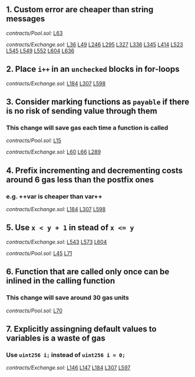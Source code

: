 ## 1. Custom error are cheaper than string messages

_contracts/Pool.sol:_ [L63](https://github.com/code-423n4/2022-11-non-fungible/blob/main/contracts/Pool.sol#L63)

_contracts/Exchange.sol:_ [L36](https://github.com/code-423n4/2022-11-non-fungible/blob/main/contracts/Exchange.sol#L36)
[L49](https://github.com/code-423n4/2022-11-non-fungible/blob/main/contracts/Exchange.sol#L49)
[L246](https://github.com/code-423n4/2022-11-non-fungible/blob/main/contracts/Exchange.sol#L246)
[L295](https://github.com/code-423n4/2022-11-non-fungible/blob/main/contracts/Exchange.sol#L295)
[L327](https://github.com/code-423n4/2022-11-non-fungible/blob/main/contracts/Exchange.sol#L327)
[L336](https://github.com/code-423n4/2022-11-non-fungible/blob/main/contracts/Exchange.sol#L336)
[L345](https://github.com/code-423n4/2022-11-non-fungible/blob/main/contracts/Exchange.sol#L345)
[L414](https://github.com/code-423n4/2022-11-non-fungible/blob/main/contracts/Exchange.sol#L414)
[L523](https://github.com/code-423n4/2022-11-non-fungible/blob/main/contracts/Exchange.sol#L523)
[L545](https://github.com/code-423n4/2022-11-non-fungible/blob/main/contracts/Exchange.sol#L545)
[L549](https://github.com/code-423n4/2022-11-non-fungible/blob/main/contracts/Exchange.sol#L549)
[L552](https://github.com/code-423n4/2022-11-non-fungible/blob/main/contracts/Exchange.sol#L552)
[L604](https://github.com/code-423n4/2022-11-non-fungible/blob/main/contracts/Exchange.sol#L604)
[L636](https://github.com/code-423n4/2022-11-non-fungible/blob/main/contracts/Exchange.sol#L636)

## 2. Place `i++` in an `unchecked` blocks in for-loops

_contracts/Exchange.sol:_ [L184](https://github.com/code-423n4/2022-11-non-fungible/blob/main/contracts/Exchange.sol#L184)
[L307](https://github.com/code-423n4/2022-11-non-fungible/blob/main/contracts/Exchange.sol#L307)
[L598](https://github.com/code-423n4/2022-11-non-fungible/blob/main/contracts/Exchange.sol#L598)

## 3. Consider marking functions as `payable` if there is no risk of sending value through them

### This change will save gas each time a function is called

_contracts/Pool.sol:_ [L15](https://github.com/code-423n4/2022-11-non-fungible/blob/main/contracts/Pool.sol#L15)

_contracts/Exchange.sol:_ [L60](https://github.com/code-423n4/2022-11-non-fungible/blob/main/contracts/Exchange.sol#L60)
[L66](https://github.com/code-423n4/2022-11-non-fungible/blob/main/contracts/Exchange.sol#L66)
[L289](https://github.com/code-423n4/2022-11-non-fungible/blob/main/contracts/Exchange.sol#L289)

## 4. Prefix incrementing and decrementing costs around 6 gas less than the postfix ones

### e.g. ++var is cheaper than var++

_contracts/Exchange.sol:_ [L184](https://github.com/code-423n4/2022-11-non-fungible/blob/main/contracts/Exchange.sol#L184)
[L307](https://github.com/code-423n4/2022-11-non-fungible/blob/main/contracts/Exchange.sol#L307)
[L598](https://github.com/code-423n4/2022-11-non-fungible/blob/main/contracts/Exchange.sol#L598)

## 5. Use `x < y + 1` in stead of `x <= y`

_contracts/Exchange.sol:_ [L543](https://github.com/code-423n4/2022-11-non-fungible/blob/main/contracts/Exchange.sol#L543)
[L573](https://github.com/code-423n4/2022-11-non-fungible/blob/main/contracts/Exchange.sol#L573)
[L604](https://github.com/code-423n4/2022-11-non-fungible/blob/main/contracts/Exchange.sol#L604)

_contracts/Pool.sol:_ [L45](https://github.com/code-423n4/2022-11-non-fungible/blob/main/contracts/Pool.sol#L45)
[L71](https://github.com/code-423n4/2022-11-non-fungible/blob/main/contracts/Pool.sol#L71)

## 6. Function that are called only once can be inlined in the calling function

### This change will save around 30 gas units

_contracts/Pool.sol:_ [L70](https://github.com/code-423n4/2022-11-non-fungible/blob/main/contracts/Pool.sol#L70)

## 7. Explicitly assingning default values to variables is a waste of gas

### Use `uint256 i;` instead of `uint256 i = 0;`

_contracts/Exchange.sol:_ [L146](https://github.com/code-423n4/2022-11-non-fungible/blob/main/contracts/Exchange.sol#L146)
[L147](https://github.com/code-423n4/2022-11-non-fungible/blob/main/contracts/Exchange.sol#L147)
[L184](https://github.com/code-423n4/2022-11-non-fungible/blob/main/contracts/Exchange.sol#L184)
[L307](https://github.com/code-423n4/2022-11-non-fungible/blob/main/contracts/Exchange.sol#L307)
[L597](https://github.com/code-423n4/2022-11-non-fungible/blob/main/contracts/Exchange.sol#L597)

